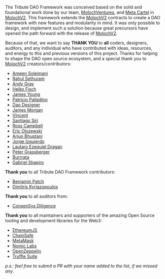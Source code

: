 The Tribute DAO Framework was conceived based on the solid and foundational work done by our team, [MolochVentures](https://moloch.vc/), and [Meta Cartel](https://www.metacartel.org/) in [MolochV2](https://github.com/MolochVentures/moloch). This framework extends the [MolochV2](https://github.com/MolochVentures/moloch) contracts to create a DAO framework with new features and modularity in mind. It was only possible to design, and implement such a solution because great precursors have opened the path forward with the release of [MolochV2](https://github.com/MolochVentures/moloch).

Because of that, we want to say **THANK YOU** to **all** coders, designers, auditors, and any individual who have contributed with ideas, resources, and energy to this and previous versions of this project. Thanks for helping to shape the DAO open source ecosystem, and a special thank you to [MolochV2](https://github.com/MolochVentures/moloch) creators/contributors:

- [Ameen Soleimani](https://github.com/ameensol)
- [Rahul Sethuram](https://github.com/rhlsthrm)
- [Andy Gray](https://github.com/andygray)
- [Heiko Fisch](https://github.com/HeikoFisch)
- [James Young](https://github.com/jamesyoung)
- [Patricio Palladino](https://github.com/alcuadrado)
- [Dao Designer](https://github.com/daodesigner)
- [James Morgan](https://github.com/jamesmorgan)
- [Vincent](https://github.com/vince0656)
- [Santiago Siri](https://github.com/santisiri)
- [Ross Campbell](https://github.com/Ro5s)
- [Eric Olszewski](https://github.com/eolszewski)
- [Arjun Bhuptani](https://github.com/ArjunBhuptani)
- [Jorge Izquierdo](https://github.com/izqui)
- [Lautaro Ezequiel Dragan](https://github.com/lautarodragan)
- [Peter Grassberger](https://github.com/PeterTheOne)
- [Burrrata](https://github.com/burrrata)
- [Gabriel Shapiro](https://github.com/lex-node)

**Thank you** to all Tribute DAO Framework contributors:

- [Benjamin Patch](https://github.com/BenjaminPatch)
- [Dimitris Kyriazopoulos](https://github.com/DimitrK)

**Thank you** to all auditors from:

- [ConsenSys Diligence](https://consensys.net/diligence/)

**Thank you** to all maintainers and supporters of the amazing Open Source tooling and development libraries for the Web3:

- [EthereumJS](https://github.com/ethereumjs)
- [ChainSafe](https://github.com/ChainSafe)
- [MetaMask](https://github.com/MetaMask)
- [Nomic Labs](https://github.com/nomiclabs)
- [OpenZeppelin](https://github.com/OpenZeppelin)
- [Truffle Suite](https://github.com/trufflesuite)

_p.s.: feel free to submit a PR with your name added to the list, if we missed any_.
